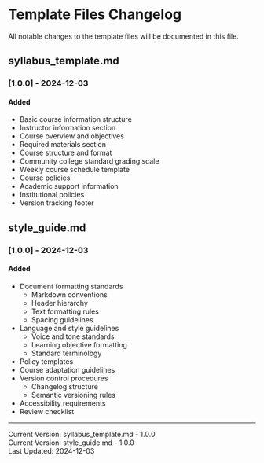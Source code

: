 # Template Files Changelog
All notable changes to the template files will be documented in this file.

## syllabus_template.md

### [1.0.0] - 2024-12-03
#### Added
- Basic course information structure
- Instructor information section
- Course overview and objectives
- Required materials section
- Course structure and format
- Community college standard grading scale
- Weekly course schedule template
- Course policies
- Academic support information
- Institutional policies
- Version tracking footer

## style_guide.md

### [1.0.0] - 2024-12-03
#### Added
- Document formatting standards
  - Markdown conventions
  - Header hierarchy
  - Text formatting rules
  - Spacing guidelines
- Language and style guidelines
  - Voice and tone standards
  - Learning objective formatting
  - Standard terminology
- Policy templates
- Course adaptation guidelines
- Version control procedures
  - Changelog structure
  - Semantic versioning rules
- Accessibility requirements
- Review checklist

---
Current Version: syllabus_template.md - 1.0.0  
Current Version: style_guide.md - 1.0.0  
Last Updated: 2024-12-03